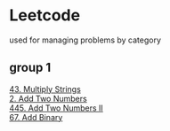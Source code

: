# Leetcode
used for managing problems by category

## group 1
[43. Multiply Strings](https://github.com/Peter-duiyi/Leetcode/blob/master/43.%20Multiply%20Strings.md)  
[2. Add Two Numbers](https://github.com/Peter-duiyi/Leetcode/blob/master/2.%20Add%20Two%20Numbers.md)  
[445. Add Two Numbers II](https://github.com/Peter-duiyi/Leetcode/blob/master/445.%20Add%20Two%20Numbers%20II.md)  
[67. Add Binary](https://github.com/Peter-duiyi/Leetcode/blob/master/67.%20Add%20Binary.md)  

